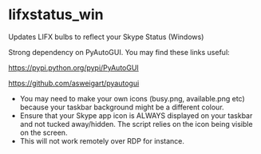 # lifxstatus_win
Updates LIFX bulbs to reflect your Skype Status (Windows)


Strong dependency on PyAutoGUI. You may find these links useful:

https://pypi.python.org/pypi/PyAutoGUI

https://github.com/asweigart/pyautogui

- You may need to make your own icons (busy.png, available.png etc) because your taskbar background might be a different colour.
- Ensure that your Skype app icon is ALWAYS displayed on your taskbar and not tucked away/hidden. The script relies on the icon being visible on the screen.
- This will not work remotely over RDP for instance.
